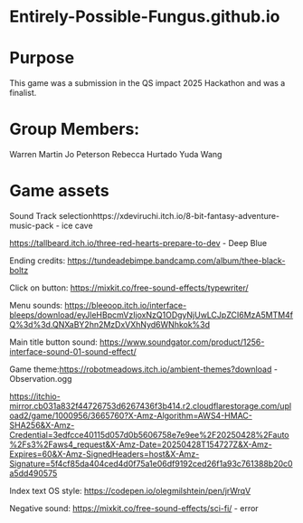 # Entirely-Possible-Fungus.github.io

# Purpose
This game was a submission in the QS impact 2025 Hackathon and was a finalist.

# Group Members:
Warren Martin
Jo Peterson
Rebecca Hurtado
Yuda Wang

# Game assets


Sound Track selectionhttps://xdeviruchi.itch.io/8-bit-fantasy-adventure-music-pack - ice cave

https://tallbeard.itch.io/three-red-hearts-prepare-to-dev - Deep Blue


Ending credits:
https://tundeadebimpe.bandcamp.com/album/thee-black-boltz



Click on button:
https://mixkit.co/free-sound-effects/typewriter/

Menu sounds:
https://bleeoop.itch.io/interface-bleeps/download/eyJleHBpcmVzIjoxNzQ1ODgyNjUwLCJpZCI6MzA5MTM4fQ%3d%3d.QNXaBY2hn2MzDxVXhNyd6WNhkok%3d

Main title button sound:
https://www.soundgator.com/product/1256-interface-sound-01-sound-effect/

Game theme:https://robotmeadows.itch.io/ambient-themes?download - Observation.ogg

https://itchio-mirror.cb031a832f44726753d6267436f3b414.r2.cloudflarestorage.com/upload2/game/1000956/3665760?X-Amz-Algorithm=AWS4-HMAC-SHA256&X-Amz-Credential=3edfcce40115d057d0b5606758e7e9ee%2F20250428%2Fauto%2Fs3%2Faws4_request&X-Amz-Date=20250428T154727Z&X-Amz-Expires=60&X-Amz-SignedHeaders=host&X-Amz-Signature=5f4cf85da404ced4d0f75a1e06df9192ced26f1a93c761388b20c0a5dd490575


Index text OS style:
https://codepen.io/olegmilshtein/pen/jrWrqV

Negative sound:
https://mixkit.co/free-sound-effects/sci-fi/ - error

